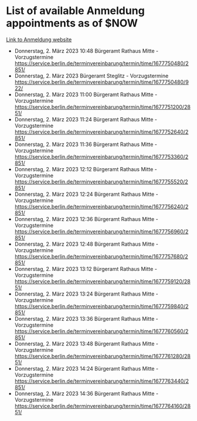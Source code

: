 # List of available Anmeldung appointments as of $NOW
[Link to Anmeldung website](https://service.berlin.de/terminvereinbarung/termin/tag.php?termin=1&anliegen[]=120686&dienstleisterlist=122210,122217,327316,122219,327312,122227,327314,122231,327346,122243,327348,122254,122252,329742,122260,329745,122262,329748,122271,327278,122273,327274,122277,327276,330436,122280,327294,122282,327290,122284,327292,122291,327270,122285,327266,122286,327264,122296,327268,150230,329760,122297,327286,122294,327284,122312,329763,122314,329775,122304,327330,122311,327334,122309,327332,317869,122281,327352,122279,329772,122283,122276,327324,122274,327326,122267,329766,122246,327318,122251,327320,122257,327322,122208,327298,122226,327300&herkunft=http%3A%2F%2Fservice.berlin.de%2Fdienstleistung%2F120686%2F)
- Donnerstag, 2. März 2023 10:48 Bürgeramt Rathaus Mitte - Vorzugstermine https://service.berlin.de/terminvereinbarung/termin/time/1677750480/2851/
- Donnerstag, 2. März 2023  Bürgeramt Steglitz - Vorzugstermine https://service.berlin.de/terminvereinbarung/termin/time/1677750480/922/
- Donnerstag, 2. März 2023 11:00 Bürgeramt Rathaus Mitte - Vorzugstermine https://service.berlin.de/terminvereinbarung/termin/time/1677751200/2851/
- Donnerstag, 2. März 2023 11:24 Bürgeramt Rathaus Mitte - Vorzugstermine https://service.berlin.de/terminvereinbarung/termin/time/1677752640/2851/
- Donnerstag, 2. März 2023 11:36 Bürgeramt Rathaus Mitte - Vorzugstermine https://service.berlin.de/terminvereinbarung/termin/time/1677753360/2851/
- Donnerstag, 2. März 2023 12:12 Bürgeramt Rathaus Mitte - Vorzugstermine https://service.berlin.de/terminvereinbarung/termin/time/1677755520/2851/
- Donnerstag, 2. März 2023 12:24 Bürgeramt Rathaus Mitte - Vorzugstermine https://service.berlin.de/terminvereinbarung/termin/time/1677756240/2851/
- Donnerstag, 2. März 2023 12:36 Bürgeramt Rathaus Mitte - Vorzugstermine https://service.berlin.de/terminvereinbarung/termin/time/1677756960/2851/
- Donnerstag, 2. März 2023 12:48 Bürgeramt Rathaus Mitte - Vorzugstermine https://service.berlin.de/terminvereinbarung/termin/time/1677757680/2851/
- Donnerstag, 2. März 2023 13:12 Bürgeramt Rathaus Mitte - Vorzugstermine https://service.berlin.de/terminvereinbarung/termin/time/1677759120/2851/
- Donnerstag, 2. März 2023 13:24 Bürgeramt Rathaus Mitte - Vorzugstermine https://service.berlin.de/terminvereinbarung/termin/time/1677759840/2851/
- Donnerstag, 2. März 2023 13:36 Bürgeramt Rathaus Mitte - Vorzugstermine https://service.berlin.de/terminvereinbarung/termin/time/1677760560/2851/
- Donnerstag, 2. März 2023 13:48 Bürgeramt Rathaus Mitte - Vorzugstermine https://service.berlin.de/terminvereinbarung/termin/time/1677761280/2851/
- Donnerstag, 2. März 2023 14:24 Bürgeramt Rathaus Mitte - Vorzugstermine https://service.berlin.de/terminvereinbarung/termin/time/1677763440/2851/
- Donnerstag, 2. März 2023 14:36 Bürgeramt Rathaus Mitte - Vorzugstermine https://service.berlin.de/terminvereinbarung/termin/time/1677764160/2851/
